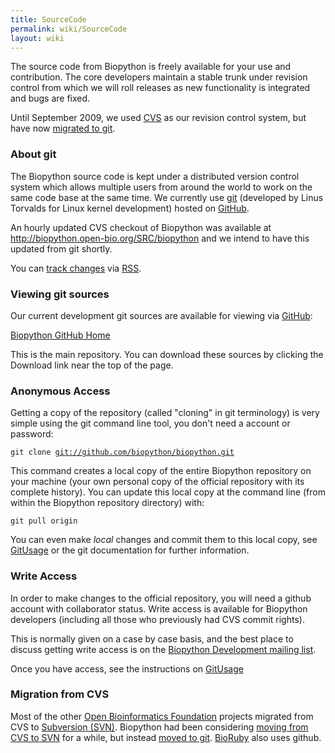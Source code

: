 ```yaml
---
title: SourceCode
permalink: wiki/SourceCode
layout: wiki
---
```


The source code from Biopython is freely available for your use and
contribution. The core developers maintain a stable trunk under revision
control from which we will roll releases as new functionality is
integrated and bugs are fixed.

Until September 2009, we used [CVS](CVS "wikilink") as our revision
control system, but have now [migrated to git](GitMigration "wikilink").

### About git

The Biopython source code is kept under a distributed version control
system which allows multiple users from around the world to work on the
same code base at the same time. We currently use
[git](http://en.wikipedia.org/wiki/Git_%28software%29) (developed by
Linus Torvalds for Linux kernel development) hosted on
[GitHub](http://github.com).

An hourly updated CVS checkout of Biopython was available at
<http://biopython.open-bio.org/SRC/biopython> and we intend to have this
updated from git shortly.

You can [track
changes](http://github.com/feeds/biopython/commits/biopython/master) via
[RSS](wp:RSS_(file_format) "wikilink").

### Viewing git sources

Our current development git sources are available for viewing via
[GitHub](http://github.com/):

[Biopython GitHub Home](http://github.com/biopython/biopython)

This is the main repository. You can download these sources by clicking
the Download link near the top of the page.

### Anonymous Access

Getting a copy of the repository (called "cloning" in git terminology)
is very simple using the git command line tool, you don't need a account
or password:

`git clone `[`git://github.com/biopython/biopython.git`](git://github.com/biopython/biopython.git)

This command creates a local copy of the entire Biopython repository on
your machine (your own personal copy of the official repository with its
complete history). You can update this local copy at the command line
(from within the Biopython repository directory) with:

`git pull origin`

You can even make *local* changes and commit them to this local copy,
see [GitUsage](GitUsage "wikilink") or the git documentation for further
information.

### Write Access

In order to make changes to the official repository, you will need a
github account with collaborator status. Write access is available for
Biopython developers (including all those who previously had CVS commit
rights).

This is normally given on a case by case basis, and the best place to
discuss getting write access is on the [Biopython Development mailing
list](mailto:biopython-dev@biopython.org).

Once you have access, see the instructions on
[GitUsage](GitUsage "wikilink")

### Migration from CVS

Most of the other [Open Bioinformatics Foundation](http://open-bio.org)
projects migrated from CVS to [Subversion (SVN)](SVN "wikilink").
Biopython had been considering [moving from CVS to
SVN](Subversion_migration "wikilink") for a while, but instead [moved to
git](GitMigration "wikilink"). [BioRuby](http://bioruby.org) also uses
github.
